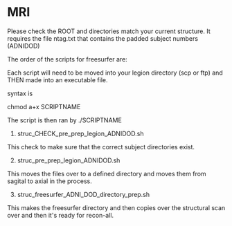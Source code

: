 # MRI

Please check the ROOT and directories match your current structure. 
It requires the file ntag.txt that contains the padded subject numbers (ADNIDOD)

The order of the scripts for freesurfer are: 

Each script will need to be moved into your legion directory (scp or ftp) and THEN made into an executable file. 

syntax is 

chmod a+x SCRIPTNAME

The script is then ran by ./SCRIPTNAME

1. struc_CHECK_pre_prep_legion_ADNIDOD.sh

This check to make sure that the correct subject directories exist.

2. struc_pre_prep_legion_ADNIDOD.sh

This moves the files over to a defined directory and moves them from sagital to axial in the process. 

3. struc_freesurfer_ADNI_DOD_directory_prep.sh

This makes the freesurfer directory and then copies over the structural scan over and then it's ready for recon-all.
 
